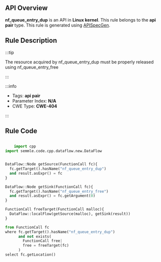 ---
---


## API Overview
**nf_queue_entry_dup** is an API in **Linux kernel**. This rule belongs to the **api pair** type. This rule is generated using [APISpecGen](../../tools/APISpecGen).
## Rule Description

:::tip

The resource acquired by nf_queue_entry_dup must be properly released using nf_queue_entry_free

:::

:::info

- Tags: **api pair**
- Parameter Index: **N/A**
- CWE Type: **CWE-404**

:::

## Rule Code
```python

    import cpp
import semmle.code.cpp.dataflow.new.DataFlow


DataFlow::Node getSource(FunctionCall fc){
  fc.getTarget().hasName("nf_queue_entry_dup")
  and result.asExpr() = fc
}

DataFlow::Node getSink(FunctionCall fc){
  fc.getTarget().hasName("nf_queue_entry_free")
  and result.asExpr() = fc.getArgument(0)
}

FunctionCall freeTarget(FunctionCall malloc){
  DataFlow::localFlow(getSource(malloc), getSink(result))
}

from FunctionCall fc
where fc.getTarget().hasName("nf_queue_entry_dup")
      and not exists(
        FunctionCall free| 
        free = freeTarget(fc)
      )
select fc.getLocation()

    
```